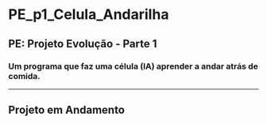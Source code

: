 <h1>PE_p1_Celula_Andarilha</h1>
<h2>PE: Projeto Evolução - Parte 1</h2>
<h3>Um programa que faz uma célula (IA) aprender a andar atrás de comida.</h3>
<hr>
<h2>Projeto em Andamento</h2>